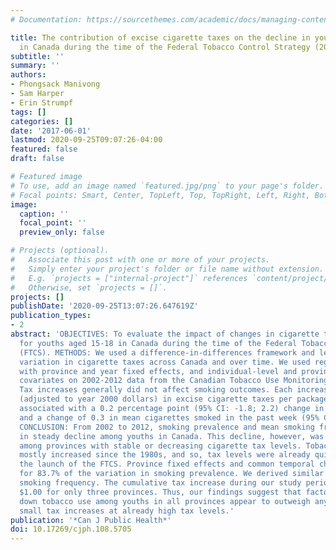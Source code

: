 ```yaml
---
# Documentation: https://sourcethemes.com/academic/docs/managing-content/

title: The contribution of excise cigarette taxes on the decline in youth smoking
  in Canada during the time of the Federal Tobacco Control Strategy (2002-2012)
subtitle: ''
summary: ''
authors:
- Phongsack Manivong
- Sam Harper
- Erin Strumpf
tags: []
categories: []
date: '2017-06-01'
lastmod: 2020-09-25T09:07:26-04:00
featured: false
draft: false

# Featured image
# To use, add an image named `featured.jpg/png` to your page's folder.
# Focal points: Smart, Center, TopLeft, Top, TopRight, Left, Right, BottomLeft, Bottom, BottomRight.
image:
  caption: ''
  focal_point: ''
  preview_only: false

# Projects (optional).
#   Associate this post with one or more of your projects.
#   Simply enter your project's folder or file name without extension.
#   E.g. `projects = ["internal-project"]` references `content/project/deep-learning/index.md`.
#   Otherwise, set `projects = []`.
projects: []
publishDate: '2020-09-25T13:07:26.647619Z'
publication_types:
- 2
abstract: 'OBJECTIVES: To evaluate the impact of changes in cigarette taxes on smoking
  for youths aged 15-18 in Canada during the time of the Federal Tobacco Control Strategy
  (FTCS). METHODS: We used a difference-in-differences framework and leveraged the
  variation in cigarette taxes across Canada and over time. We used regression models
  with province and year fixed effects, and individual-level and provincial-level
  covariates on 2002-2012 data from the Canadian Tobacco Use Monitoring Survey. RESULTS:
  Tax increases generally did not affect smoking outcomes. Each increase of CAD $1.00
  (adjusted to year 2000 dollars) in excise cigarette taxes per package of 20 was
  associated with a 0.2 percentage point (95% CI: -1.8; 2.2) change in smoking prevalence,
  and a change of 0.3 in mean cigarettes smoked in the past week (95% CI: -1.2; 1.8).
  CONCLUSION: From 2002 to 2012, smoking prevalence and mean smoking frequency were
  in steady decline among youths in Canada. This decline, however, was evident even
  among provinces with stable or decreasing cigarette tax levels. Tobacco taxes have
  mostly increased since the 1980s, and so, tax levels were already quite high by
  the launch of the FTCS. Province fixed effects and common temporal changes accounted
  for 83.7% of the variation in smoking prevalence. We derived similar results for
  smoking frequency. The cumulative tax increase during our study period was at least
  $1.00 for only three provinces. Thus, our findings suggest that factors driving
  down tobacco use among youths in all provinces appear to outweigh any impact of
  small tax increases at already high tax levels.'
publication: '*Can J Public Health*'
doi: 10.17269/cjph.108.5705
---
```

